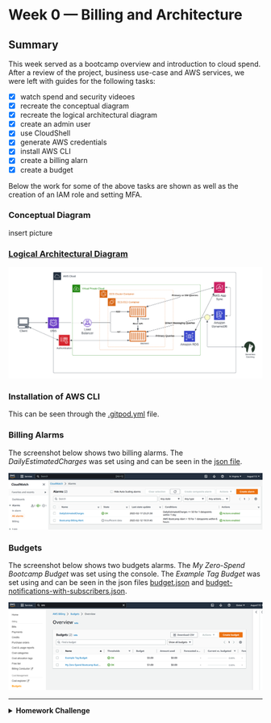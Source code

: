 # Week 0 — Billing and Architecture

## Summary
This week served as a bootcamp overview and introduction to cloud spend. After a review of the project, business use-case and AWS services, we were left with guides for the following tasks: 
- [x] watch spend and security videoes
- [x] recreate the conceptual diagram
- [x] recreate the logical architectural diagram
- [x] create an admin user
- [x] use CloudShell
- [x] generate AWS credentials
- [x] install AWS CLI
- [x] create a billing alarn
- [x] create a budget

Below the work for some of the above tasks are shown as well as the creation of an IAM role and setting MFA.

### Conceptual Diagram
insert picture

### [Logical Architectural Diagram](https://lucid.app/lucidchart/b2da19de-4219-479b-b164-423dee699c3b/edit?viewport_loc=-318%2C-278%2C2560%2C1130%2C0_0&invitationId=inv_6fb4c238-057a-44ed-8fc1-15d39b8bd421)
![Logical Diagram Screenshot](assets/Logical-Aws-Cruddur.png)

### Installation of AWS CLI
This can be seen through the [.gitpod.yml](https://github.com/August115/aws-bootcamp-cruddur-2023/blob/main/.gitpod.yml) file.

### Billing Alarms
The screenshot below shows two billing alarms. The *DailyEstimatedCharges* was set using and can be seen in the [json file](https://github.com/August115/aws-bootcamp-cruddur-2023/blob/main/aws/json/alarm-config.json).

![Alarms Screenshot](assets/alarmsaws.png)

### Budgets
The screenshot below shows two budgets alarms. The *My Zero-Spend Bootcamp Budget* was set using the console. The *Example Tag Budget* was set using and can be seen in the json files [budget.json](https://github.com/August115/aws-bootcamp-cruddur-2023/blob/main/aws/json/budget.json) and [budget-notifications-with-subscribers.json](https://github.com/August115/aws-bootcamp-cruddur-2023/blob/main/aws/json/budget-notifications-with-subscribers.json).

![Budgets Screenshot](assets/budgesaws.png)

---

<details>
  
  <strong> <summary>Homework Challenge</summary> </strong>
  
  ### IAM Role and MFA
  In addition to the above I set an IAM role with
  
  ![IAM screenshot](assets/IAM.png)
 
</details>
